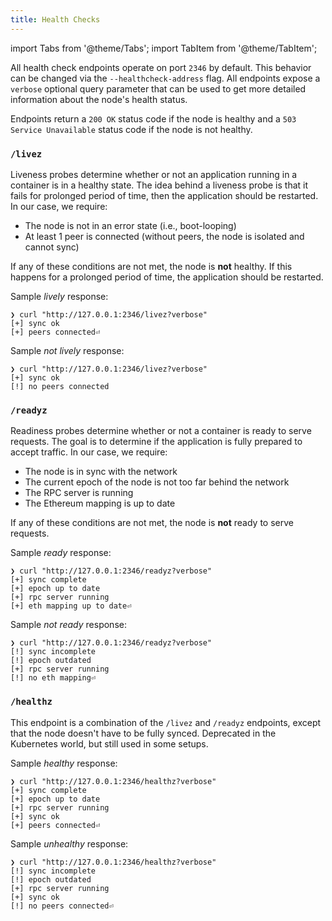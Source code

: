 ```yaml
---
title: Health Checks
---
```


import Tabs from '@theme/Tabs';
import TabItem from '@theme/TabItem';

All health check endpoints operate on port `2346` by default. This behavior can
be changed via the `--healthcheck-address` flag. All endpoints expose a
`verbose` optional query parameter that can be used to get more detailed
information about the node's health status.

Endpoints return a `200 OK` status code if the node is healthy and a
`503 Service Unavailable` status code if the node is not healthy.

<Tabs>
  <TabItem value="livez" label="/livez" default>

### `/livez`

Liveness probes determine whether or not an application running in a container
is in a healthy state. The idea behind a liveness probe is that it fails for
prolonged period of time, then the application should be restarted. In our case,
we require:

- The node is not in an error state (i.e., boot-looping)
- At least 1 peer is connected (without peers, the node is isolated and cannot
  sync)

If any of these conditions are not met, the node is **not** healthy. If this
happens for a prolonged period of time, the application should be restarted.

Sample _lively_ response:

```
❯ curl "http://127.0.0.1:2346/livez?verbose"
[+] sync ok
[+] peers connected⏎
```

Sample _not lively_ response:

```
❯ curl "http://127.0.0.1:2346/livez?verbose"
[+] sync ok
[!] no peers connected
```

  </TabItem>
  <TabItem value="readyz" label="/readyz" >

### `/readyz`

Readiness probes determine whether or not a container is ready to serve
requests. The goal is to determine if the application is fully prepared to
accept traffic. In our case, we require:

- The node is in sync with the network
- The current epoch of the node is not too far behind the network
- The RPC server is running
- The Ethereum mapping is up to date

If any of these conditions are not met, the node is **not** ready to serve
requests.

Sample _ready_ response:

```
❯ curl "http://127.0.0.1:2346/readyz?verbose"
[+] sync complete
[+] epoch up to date
[+] rpc server running
[+] eth mapping up to date⏎
```

Sample _not ready_ response:

```
❯ curl "http://127.0.0.1:2346/readyz?verbose"
[!] sync incomplete
[!] epoch outdated
[+] rpc server running
[!] no eth mapping⏎
```

  </TabItem>  
  <TabItem value="healthz" label="/healthz" >

### `/healthz`

This endpoint is a combination of the `/livez` and `/readyz` endpoints, except
that the node doesn't have to be fully synced. Deprecated in the Kubernetes
world, but still used in some setups.

Sample _healthy_ response:

```
❯ curl "http://127.0.0.1:2346/healthz?verbose"
[+] sync complete
[+] epoch up to date
[+] rpc server running
[+] sync ok
[+] peers connected⏎
```

Sample _unhealthy_ response:

```
❯ curl "http://127.0.0.1:2346/healthz?verbose"
[!] sync incomplete
[!] epoch outdated
[+] rpc server running
[+] sync ok
[!] no peers connected⏎
```

  </TabItem>
</Tabs>
